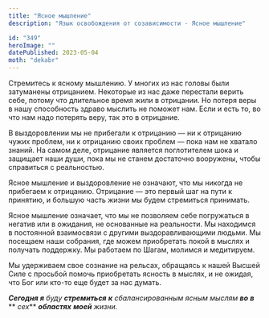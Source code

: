 ```yaml
---
title: "Ясное мышление"
description: "Язык освобождения от созависимости - Ясное мышление"

id: "349"
heroImage: ""
datePublished: 2023-05-04
moth: "dekabr"
---
```


Стремитесь к ясному мышлению. У многих из нас головы были затуманены
отрицанием. Некоторые из нас даже перестали верить себе, потому что длительное
время жили в отрицании. Но потеря веры в нашу способность здраво мыслить не
поможет нам. Если и есть то, во что нам надо потерять веру, так это в
отрицание.

В выздоровлении мы не прибегали к отрицанию — ни к отрицанию чужих проблем, ни
к отрицанию своих проблем — пока нам не хватало знаний. На самом деле,
отрицание является поглотителем шока и защищает наши души, пока мы не станем
достаточно вооружены, чтобы справиться с реальностью.

Ясное мышление и выздоровление не означают, что мы никогда не прибегаем к
отрицанию. Отрицание — это первый шаг на пути к принятию, и большую часть
жизни мы будем стремиться принимать.

Ясное мышление означает, что мы не позволяем себе погружаться в негатив или в
ожидания, не основанные на реальности. Мы находимся в постоянной взаимосвязи с
другими выздоравливающими людьми. Мы посещаем наши собрания, где можем
приобретать покой в мыслях и получать поддержку. Мы работаем по Шагам, молимся
и медитируем.

Мы удерживаем свое сознание на рельсах, обращаясь к нашей Высшей Силе с
просьбой помочь приобретать ясность в мыслях, и не ожидая, что Бог или кто-то
еще будет за нас думать.

**_Сегодня_** **_я_** _буду_ **_стремиться_** **_к_** _сбалансированным_
_ясным_ _мыслям_ **_во_** **_в_** ** _сех_** **_областях_** **_моей_**
_жизни._
